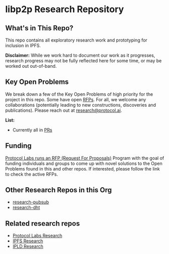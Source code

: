 # libp2p Research Repository

## What's in This Repo?

This repo contains all exploratory research work and prototyping for inclusion in IPFS.  

**Disclaimer:** While we work hard to document our work as it progresses, research progress may not be fully reflected here for some time, or may be worked out out-of-band.

## Key Open Problems

We break down a few of the Key Open Problems of high priority for the project in this repo. Some have open [RFPs](https://github.com/protocol/research-rfps#rfps-and-grants). For all, we welcome any collaborations (potentially leading to new constructions, discoveries and publications). Please reach out at research@protocol.ai.

**List:**
- Currently all in [PRs](https://github.com/libp2p/research/pulls)

## Funding

[Protocol Labs runs an RFP (Request For Proposals)](https://github.com/protocol/research-rfps) Program with the goal of funding individuals and groups to come up with novel solutions to the Open Problems found in this and other repos. If interested, please follow the link to check the active RFPs.

## Other Research Repos in this Org
 - [research-pubsub](https://github.com/libp2p/research-pubsub)
 - [research-dht](https://github.com/libp2p/research-dht)

## Related research repos

- [Protocol Labs Research](https://github.com/protocol/research)
- [IPFS Research](https://github.com/ipfs/research)
- [IPLD Research](https://github.com/ipld/research)

